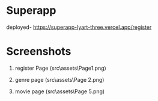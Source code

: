 # Superapp
deployed- https://superapp-lyart-three.vercel.app/register
# Screenshots

1. register Page
(src\assets\Page1.png)

2. genre page
(src\assets\Page 2.png)

3. movie page
(src\assets\Page 5.png)
